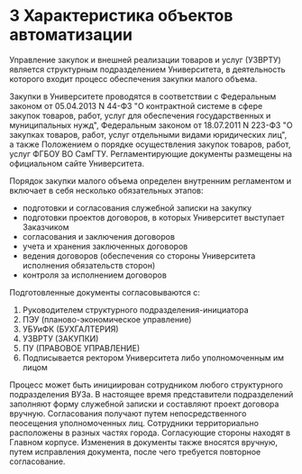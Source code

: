 # 3 Характеристика объектов автоматизации
Управление закупок и внешней реализации товаров и услуг (УЗВРТУ) является структурным подразделением Университета, в деятельность которого входит процесс обеспечения закупки малого объема.

Закупки в Университете проводятся в соответствии с Федеральным законом от 05.04.2013 N 44-ФЗ "О контрактной системе в сфере закупок товаров, работ, услуг для обеспечения государственных и муниципальных нужд", Федеральным законом от 18.07.2011 N 223-ФЗ "О закупках товаров, работ, услуг отдельными видами юридических лиц", а также Положением о порядке осуществления закупок товаров, работ, услуг ФГБОУ ВО СамГТУ. Регламентирующие документы размещены на официальном сайте Университета.

Порядок закупки малого объема определен внутренним регламентом и включает в себя несколько обязательных этапов:
- подготовки и согласования служебной записки на закупку
- подготовки проектов договоров, в которых Университет выступает Заказчиком
- согласования и заключения договоров
- учета и хранения заключенных договоров
- ведения договоров (обеспечения со стороны Университета исполнения обязательств сторон)
- контроля за исполнением договоров

Подготовленные документы согласовываются с:
1. Руководителем структурного подразделения-инициатора
2. ПЭУ (планово-экономическое управление)
3. УБУиФК (БУХГАЛТЕРИЯ)
4. УЗВРТУ (ЗАКУПКИ)
5. ПУ (ПРАВОВОЕ УПРАВЛЕНИЕ)
6. Подписывается ректором Университета либо уполномоченным им лицом

Процесс может быть инициирован сотрудником любого структурного подразделения ВУЗа. В настоящее время представители подразделений заполняют форму служебной записки и составляют проект договора вручную. Согласования получают путем непосредственного пеосещения уполномоченных лиц. Сотрудники территориально расположены в разных частях города. Согласующие стороны находят в Главном корпусе.  Изменения в документы также вносятся вручную, путем исправления документа, после чего требуется повторное согласование.
